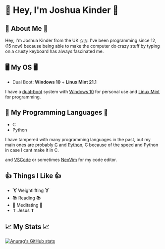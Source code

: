 # 👋 Hey, I'm Joshua Kinder 👋

## 🧐 About Me 🧐

Hey, I'm Joshua Kinder from the UK 🇬🇧. I've been programming since 12, (15 now) because being able to make the computer do crazy stuff by typing on a crusty keyboard has always fascinated me. 

## 🖥 My OS 🖥

- Dual Boot: **Windows 10** + **Linux Mint 21.1**

I have a [dual-boot](https://www.computerhope.com/jargon/d/dualboot.htm) system with [Windows 10](https://en.wikipedia.org/wiki/Windows_10) for personal use and [Linux Mint](https://en.wikipedia.org/wiki/Linux_Mint) for programming.

## 🐍 My Programming Languages 🐍

- C
- Python

I have tampered with many programming languages in the past, but my main ones are probably [C](https://en.wikipedia.org/wiki/C_(programming_language)) and [Python](https://en.wikipedia.org/wiki/Python_(programming_language)), C because of the speed and Python in case I cant make it in C.

and [VSCode](https://code.visualstudio.com/) or sometimes [NeoVim](https://neovim.io/) for my code editor.

## 👍 Things I Like 👍

- 🏋️ Weightlifting 🏋️
- 📚 Reading 📚
- 🧘 Meditating 🧘
- ✝️ Jesus ✝️

## 📈 My Stats 📈

[![Anurag's GitHub stats](https://github-readme-stats.vercel.app/api?username=joshjkk&show_icons=true&theme=radical)](https://github.com/anuraghazra/github-readme-stats)
